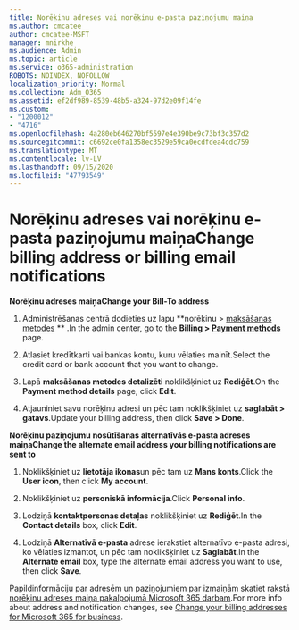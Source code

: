 ```yaml
---
title: Norēķinu adreses vai norēķinu e-pasta paziņojumu maiņa
ms.author: cmcatee
author: cmcatee-MSFT
manager: mnirkhe
ms.audience: Admin
ms.topic: article
ms.service: o365-administration
ROBOTS: NOINDEX, NOFOLLOW
localization_priority: Normal
ms.collection: Adm_O365
ms.assetid: ef2df989-8539-48b5-a324-97d2e09f14fe
ms.custom:
- "1200012"
- "4716"
ms.openlocfilehash: 4a280eb646270bf5597e4e390be9c73bf3c357d2
ms.sourcegitcommit: c6692ce0fa1358ec3529e59ca0ecdfdea4cdc759
ms.translationtype: MT
ms.contentlocale: lv-LV
ms.lasthandoff: 09/15/2020
ms.locfileid: "47793549"
---
```

# <a name="change-billing-address-or-billing-email-notifications"></a><span data-ttu-id="eaf7e-102">Norēķinu adreses vai norēķinu e-pasta paziņojumu maiņa</span><span class="sxs-lookup"><span data-stu-id="eaf7e-102">Change billing address or billing email notifications</span></span>

<span data-ttu-id="eaf7e-103">**Norēķinu adreses maiņa**</span><span class="sxs-lookup"><span data-stu-id="eaf7e-103">**Change your Bill-To address**</span></span>

1. <span data-ttu-id="eaf7e-104">Administrēšanas centrā dodieties uz lapu \*\*norēķinu > [maksāšanas metodes](https://go.microsoft.com/fwlink/p/?linkid=2018806) \*\* .</span><span class="sxs-lookup"><span data-stu-id="eaf7e-104">In the admin center, go to the **Billing > [Payment methods](https://go.microsoft.com/fwlink/p/?linkid=2018806)** page.</span></span>

2. <span data-ttu-id="eaf7e-105">Atlasiet kredītkarti vai bankas kontu, kuru vēlaties mainīt.</span><span class="sxs-lookup"><span data-stu-id="eaf7e-105">Select the credit card or bank account that you want to change.</span></span>

3. <span data-ttu-id="eaf7e-106">Lapā **maksāšanas metodes detalizēti** noklikšķiniet uz **Rediģēt**.</span><span class="sxs-lookup"><span data-stu-id="eaf7e-106">On the **Payment method details** page, click **Edit**.</span></span>

4. <span data-ttu-id="eaf7e-107">Atjauniniet savu norēķinu adresi un pēc tam noklikšķiniet uz **saglabāt > gatavs**.</span><span class="sxs-lookup"><span data-stu-id="eaf7e-107">Update your billing address, then click **Save > Done**.</span></span>

<span data-ttu-id="eaf7e-108">**Norēķinu paziņojumu nosūtīšanas alternatīvās e-pasta adreses maiņa**</span><span class="sxs-lookup"><span data-stu-id="eaf7e-108">**Change the alternate email address your billing notifications are sent to**</span></span> 

1. <span data-ttu-id="eaf7e-109">Noklikšķiniet uz **lietotāja ikonas**un pēc tam uz **Mans konts**.</span><span class="sxs-lookup"><span data-stu-id="eaf7e-109">Click the **User icon**, then click **My account**.</span></span>

2. <span data-ttu-id="eaf7e-110">Noklikšķiniet uz **personiskā informācija**.</span><span class="sxs-lookup"><span data-stu-id="eaf7e-110">Click **Personal info**.</span></span>

3. <span data-ttu-id="eaf7e-111">Lodziņā **kontaktpersonas detaļas** noklikšķiniet uz **Rediģēt**.</span><span class="sxs-lookup"><span data-stu-id="eaf7e-111">In the **Contact details** box, click **Edit**.</span></span>

4. <span data-ttu-id="eaf7e-112">Lodziņā **Alternatīvā e-pasta** adrese ierakstiet alternatīvo e-pasta adresi, ko vēlaties izmantot, un pēc tam noklikšķiniet uz **Saglabāt**.</span><span class="sxs-lookup"><span data-stu-id="eaf7e-112">In the **Alternate email** box, type the alternate email address you want to use, then click **Save**.</span></span>

<span data-ttu-id="eaf7e-113">Papildinformāciju par adresēm un paziņojumiem par izmaiņām skatiet rakstā [norēķinu adreses maiņa pakalpojumā Microsoft 365 darbam](https://docs.microsoft.com/microsoft-365/commerce/billing-and-payments/change-your-billing-addresses?view=o365-worldwide).</span><span class="sxs-lookup"><span data-stu-id="eaf7e-113">For more info about address and notification changes, see [Change your billing addresses for Microsoft 365 for business](https://docs.microsoft.com/microsoft-365/commerce/billing-and-payments/change-your-billing-addresses?view=o365-worldwide).</span></span>
